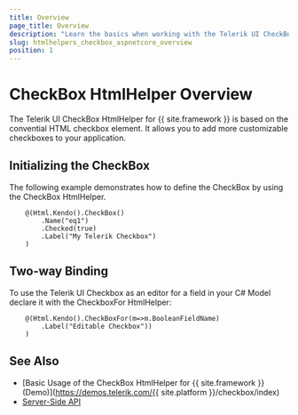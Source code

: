```yaml
---
title: Overview
page_title: Overview
description: "Learn the basics when working with the Telerik UI CheckBox HtmlHelper for {{ site.framework }}."
slug: htmlhelpers_checkbox_aspnetcore_overview
position: 1
---
```


# CheckBox HtmlHelper Overview

The Telerik UI CheckBox HtmlHelper for {{ site.framework }} is based on the convential HTML checkbox element. It allows you to add more customizable checkboxes to your application.

## Initializing the CheckBox

The following example demonstrates how to define the CheckBox by using the CheckBox HtmlHelper.

```Razor
    @(Html.Kendo().CheckBox()
        .Name("eq1")    
        .Checked(true)
        .Label("My Telerik Checkbox")
    )
```

## Two-way Binding

To use the Telerik UI Checkbox as an editor for a field in your C# Model declare it with the CheckboxFor HtmlHelper:

```Razor
    @(Html.Kendo().CheckBoxFor(m=>m.BooleanFieldName)
        .Label("Editable Checkbox"))
    )
```

## See Also

* [Basic Usage of the CheckBox HtmlHelper for {{ site.framework }} (Demo)](https://demos.telerik.com/{{ site.platform }}/checkbox/index)
* [Server-Side API](/api/checkbox)
